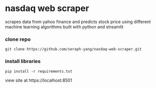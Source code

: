 # nasdaq web scraper
scrapes data from yahoo finance and predicts stock price using different machine learning algorithms
built with python and streamlit

### clone repo
`git clone https://github.com/seraph-yang/nasdaq-web-scraper.git`

### install libraries
```
pip install -r requirements.txt
```

view site at https://localhost:8501
